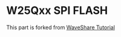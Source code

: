 # W25Qxx SPI FLASH
This part is forked from [WaveShare Tutorial](https://www.waveshare.net/study/article-650-1.html)